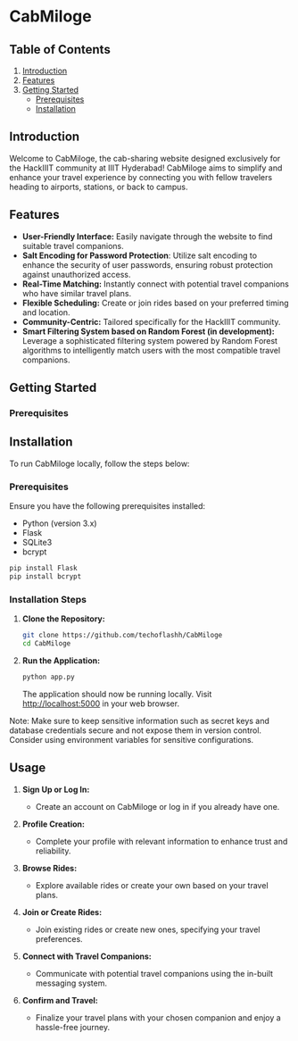 # CabMiloge

## Table of Contents
1. [Introduction](#introduction)
2. [Features](#features)
3. [Getting Started](#getting-started)
    - [Prerequisites](#prerequisites)
    - [Installation](#installation)

## Introduction
Welcome to CabMiloge, the cab-sharing website designed exclusively for the HackIIIT community at IIIT Hyderabad! CabMiloge aims to simplify and enhance your travel experience by connecting you with fellow travelers heading to airports, stations, or back to campus.

## Features
- **User-Friendly Interface:** Easily navigate through the website to find suitable travel companions.
- **Salt Encoding for Password Protection**: Utilize salt encoding to enhance the security of user passwords, ensuring robust protection against unauthorized access.
- **Real-Time Matching:** Instantly connect with potential travel companions who have similar travel plans.
- **Flexible Scheduling:** Create or join rides based on your preferred timing and location.
- **Community-Centric:** Tailored specifically for the HackIIIT community.
- **Smart Filtering System based on Random Forest (in development):** Leverage a sophisticated filtering system powered by Random Forest algorithms to intelligently match users with the most compatible travel companions.

## Getting Started

### Prerequisites
## Installation

To run CabMiloge locally, follow the steps below:

### Prerequisites
Ensure you have the following prerequisites installed:
- Python (version 3.x)
- Flask
- SQLite3
- bcrypt

```bash
pip install Flask
pip install bcrypt
```

### Installation Steps
1. **Clone the Repository:**
   ```bash
   git clone https://github.com/techoflashh/CabMiloge 
   cd CabMiloge
   ```

5. **Run the Application:**
   ```bash
   python app.py
   ```
   The application should now be running locally. Visit [http://localhost:5000](http://localhost:5000) in your web browser.

Note: Make sure to keep sensitive information such as secret keys and database credentials secure and not expose them in version control. Consider using environment variables for sensitive configurations.

## Usage
1. **Sign Up or Log In:**
   - Create an account on CabMiloge or log in if you already have one.

2. **Profile Creation:**
   - Complete your profile with relevant information to enhance trust and reliability.

3. **Browse Rides:**
   - Explore available rides or create your own based on your travel plans.

4. **Join or Create Rides:**
   - Join existing rides or create new ones, specifying your travel preferences.

5. **Connect with Travel Companions:**
   - Communicate with potential travel companions using the in-built messaging system.

6. **Confirm and Travel:**
   - Finalize your travel plans with your chosen companion and enjoy a hassle-free journey.